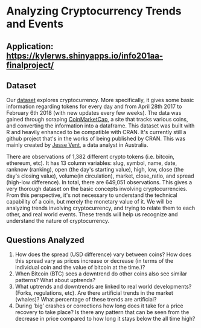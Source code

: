 # Analyzing Cryptocurrency Trends and Events

## Application: https://kylerws.shinyapps.io/info201aa-finalproject/

## Dataset
Our [dataset](https://www.kaggle.com/jessevent/all-crypto-currencies) explores cryptocurrency. More specifically, it gives some basic information regarding tokens for every day and from April 28th 2017 to February 6th 2018 (with new updates every few weeks). The data was gained through scraping [CoinMarketCap](https://coinmarketcap.com/), a site that tracks various coins, and converting the information into a dataframe. This dataset was built with R and heavily enhanced to be compatible with CRAN. It's currently still a github project that's in the works of being published by CRAN. This was mainly created by [Jesse Vent](https://www.kaggle.com/jessevent), a data analyst in Australia.

There are observations of 1,382 different crypto tokens (i.e. bitcoin, ethereum, etc). It has 13 column variables: slug, symbol, name, date, ranknow (ranking), open (the day's starting value), high, low, close (the day's closing value), volume(in circulation), market, close_ratio, and spread (high-low difference). In total, there are 649,051 observations. This gives a very thorough dataset on the basic concepts involving cryptocurrencies. From this perspective, it's not necessary to understand the technical capability of a coin, but merely the monetary value of it. We will be analyzing trends involving cryptocurrency, and trying to relate them to each other, and real world events. These trends will help us recognize and understand the nature of cryptocurrency.

## Questions Analyzed
1. How does the spread (USD difference) vary between coins? How does this spread vary as prices increase or decrease (in terms of the individual coin and the value of bitcoin at the time.)?
2. When Bitcoin (BTC) sees a downtrend do other coins also see similar patterns? What about uptrends?
3. What uptrends and downtrends are linked to real world developments? (Forks, regulations, etc).  Are there artificial trends in the market (whales)? What percentage of these trends are artificial?
4. During ‘big’ crashes or corrections how long does it take for a price recovery to take place? Is there any pattern that can be seen from the decrease in price compared to how long it stays below the all time high?

